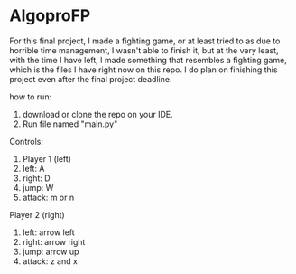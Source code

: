 # AlgoproFP

For this final project, I made a fighting game, or at least tried to as due to horrible time management, I wasn't able to finish it, but at the very least, with the time I have left, I made something that resembles a fighting game, which is the files I have right now on this repo. I do plan on finishing this project even after the final project deadline.

how to run:
1. download or clone the repo on your IDE.
2. Run file named "main.py"

Controls:
1. Player 1 (left)
2. left: A
3. right: D
4. jump: W
5. attack: m or n

Player 2 (right)
1. left: arrow left
2. right: arrow right
3. jump: arrow up
4. attack: z and x
